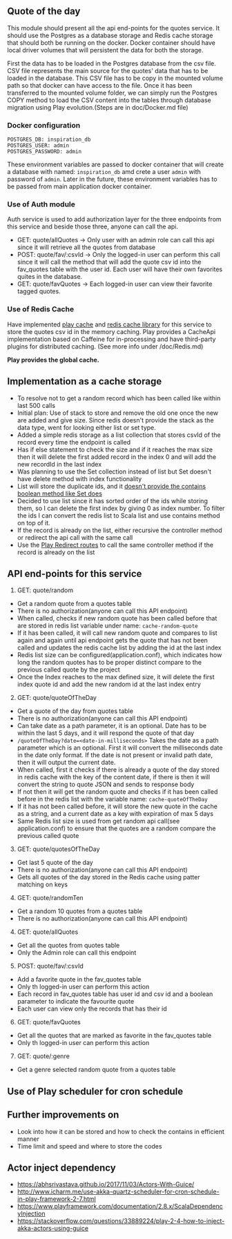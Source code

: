 ## Quote of the day

This module should present all the api end-points for the quotes service. It should use the Postgres as a database storage and Redis cache storage that should both be running on the docker. Docker container should have local driver volumes that will persistent the data for both the storage. 

First the data has to be loaded in the Postgres database from the csv file. CSV file represents the main source for the quotes' data that has to be loaded in the database. This CSV file has to be copy in the mounted volume path so that docker can have access to the file. Once it has been transferred to the mounted volume folder, we can simply run the Postgres COPY method to load the CSV content into the tables through database migration using Play evolution.(Steps are in doc/Docker.md file)

### Docker configuration
```
POSTGRES_DB: inspiration_db
POSTGRES_USER: admin
POSTGRES_PASSWORD: admin
```
These environment variables are passed to docker container that will create a database with named: `inspiration_db` amd crete a user `admin` with password of `admin`. Later in the future, these environment variables has to be passed from main application docker container.

### Use of Auth module
Auth service is used to add authorization layer for the three endpoints from this service and beside those three, anyone can call the api.
- GET:  quote/allQuotes -> Only user with an admin role can call this api since it will retrieve all the quotes from database
- POST: quote/fav/:csvId -> Only the logged-in user can perform this call since it will call the method that will add the quote csv id into the fav_quotes table with the user id. Each user will have their own favorites quites in the database.
- GET:  quote/favQuotes -> Each logged-in user can view their favorite tagged quotes. 

### Use of Redis Cache 
Have implemented [play cache](https://www.playframework.com/documentation/2.8.x/ScalaCache) and [redis cache library](https://github.com/KarelCemus/play-redis) for this service to store the quotes csv id in the memory caching. Play provides a CacheApi implementation based on Caffeine for in-processing and have third-party plugins for distributed caching. (See more info under /doc/Redis.md)

**Play provides the global cache.**

## Implementation as a cache storage
- To resolve not to get a random record which has been called like within last 500 calls
- Initial plan: Use of stack to store and remove the old one once the new are added and give size. Since redis doesn't provide the stack as the data type, went for looking either list or set type.
- Added a simple redis storage as a list collection that stores csvId of the record every time the endpoint is called 
- Has if else statement to check the size and if it reaches the max size then it will delete the first added record in the index 0 and will add the new recordId in the last index
- Was planning to use the Set collection instead of list but Set doesn't have delete method with index functionality
- List will store the duplicate ids, and it [doesn't provide the contains boolean method like Set does](https://stackoverflow.com/questions/9312838/checking-if-a-value-exists-in-a-list-already-redis/25368572)
- Decided to use list since it has sorted order of the ids while storing them, so I can delete the first index by giving 0 as index number. To filter the ids I can convert the redis list to Scala list and use contains method on top of it. 
- If the record is already on the list, either recursive the controller method or redirect the api call with the same call
- Use the [Play Redirect routes](https://stackoverflow.com/questions/55289199/the-generated-route-files-of-play-framework-are-re-generated-automatically-even) to call the same controller method if the record is already on the list

## API end-points for this service
1. GET:  quote/random
  - Get a random quote from a quotes table
  - There is no authorization(anyone can call this API endpoint)
  - When called, checks if new random quote has been called before that are stored in redis list variable under name: `cache-random-quote`
  - If it has been called, it will call new random quote and compares to list again and again until api endpoint gets the quote that has not been called and updates the redis cache list by adding the id at the last index 
  - Redis list size can be configured(application.conf), which indicates how long the random quotes has to be proper distinct compare to the previous called quote by the project
  - Once the Index reaches to the max defined size, it will delete the first index quote id and add the new random id at the last index entry
2. GET:  quote/quoteOfTheDay
  - Get a quote of the day from quotes table
  - There is no authorization(anyone can call this API endpoint)
  - Can take date as a path parameter, it is an optional. Date has to be within the last 5 days, and it will respond the quote of that day
  - `/quoteOfTheDay?date=<date-in-milliseconds>` Takes the date as a path parameter which is an optional. First it will convert the milliseconds date in the date only format. If the date is not present or invalid path date, then it will output the current date.
  - When called, first it checks if there is already a quote of the day stored in redis cache with the key of the content date, if there is then it will convert the string to quote JSON and sends to response body
  - If not then it will get the random quote and checks if it has been called before in the redis list with the variable name: `cache-quoteOfTheDay`
  - If it has not been called before, it will store the new quote in the cache as a string, and a current date as a key with expiration of max 5 days 
  - Same Redis list size is used from get random api call(see application.conf) to ensure that the quotes are a random compare the previous called quote 
3. GET:  quote/quotesOfTheDay 
  - Get last 5 quote of the day
  - There is no authorization(anyone can call this API endpoint)
  - Gets all quotes of the day stored in the Redis cache using patter matching on keys  
4. GET:  quote/randomTen 
  - Get a random 10 quotes from a quotes table
  - There is no authorization(anyone can call this API endpoint)
4. GET:  quote/allQuotes 
  - Get all the quotes from quotes table
  - Only the Admin role can call this endpoint 
5. POST: quote/fav/:csvId
  - Add a favorite quote in the fav_quotes table
  - Only th logged-in user can perform this action
  - Each record in fav_quotes table has user id and csv id and a boolean parameter to indicate the favourite quote
  - Each user can view only the records that has their id
6. GET:  quote/favQuotes
  - Get all the quotes that are marked as favorite in the fav_quotes table
  - Only th logged-in user can perform this action
7. GET:  quote/:genre
  - Get a genre selected random quote from a quotes table

## Use of Play scheduler for cron schedule

## Further improvements on
- Look into how it can be stored and how to check the contains in efficient manner 
- Time limit and speed and where to store the codes

## Actor inject dependency
- https://abhsrivastava.github.io/2017/11/03/Actors-With-Guice/
- http://www.icharm.me/use-akka-quartz-scheduler-for-cron-schedule-in-play-framework-2-7.html
- https://www.playframework.com/documentation/2.8.x/ScalaDependencyInjection
- https://stackoverflow.com/questions/33889224/play-2-4-how-to-inject-akka-actors-using-guice